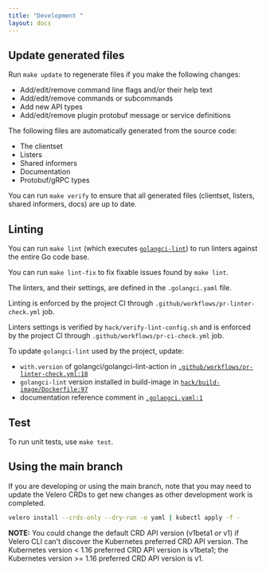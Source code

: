 ```yaml
---
title: "Development "
layout: docs
---
```


## Update generated files

Run `make update` to regenerate files if you make the following changes:

* Add/edit/remove command line flags and/or their help text
* Add/edit/remove commands or subcommands
* Add new API types
* Add/edit/remove plugin protobuf message or service definitions

The following files are automatically generated from the source code:

* The clientset
* Listers
* Shared informers
* Documentation
* Protobuf/gRPC types

You can run `make verify` to ensure that all generated files (clientset, listers, shared informers, docs) are up to date.

## Linting

You can run `make lint` (which executes [`golangci-lint`](https://github.com/golangci/golangci-lint)) to run linters against the entire Go code base.

You can run `make lint-fix` to fix fixable issues found by `make lint`.

The linters, and their settings, are defined in the `.golangci.yaml` file.

Linting is enforced by the project CI through `.github/workflows/pr-linter-check.yml` job.

Linters settings is verified by `hack/verify-lint-config.sh` and is enforced by the project CI through `.github/workflows/pr-ci-check.yml` job.

To update `golangci-lint` used by the project, update:
- `with.version` of golangci/golangci-lint-action in [`.github/workflows/pr-linter-check.yml:18`](https://github.com/vmware-tanzu/velero/blob/main/.github/workflows/pr-linter-check.yml#L18)
- `golangci-lint` version installed in build-image in [`hack/build-image/Dockerfile:97`](https://github.com/vmware-tanzu/velero/blob/main/hack/build-image/Dockerfile#L97)
- documentation reference comment in [`.golangci.yaml:1`](https://github.com/vmware-tanzu/velero/blob/main/.golangci.yaml#L1)

## Test

To run unit tests, use `make test`.

## Using the main branch

If you are developing or using the main branch, note that you may need to update the Velero CRDs to get new changes as other development work is completed.

```bash
velero install --crds-only --dry-run -o yaml | kubectl apply -f -
```

**NOTE:** You could change the default CRD API version (v1beta1 _or_ v1) if Velero CLI can't discover the Kubernetes preferred CRD API version. The Kubernetes version < 1.16 preferred CRD API version is v1beta1; the Kubernetes version >= 1.16 preferred CRD API version is v1.

